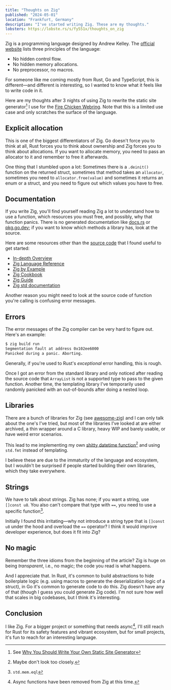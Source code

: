 ```yaml
---
title: "Thoughts on Zig"
published: "2024-05-01"
location: "Frankfurt, Germany"
description: "I've started writing Zig. These are my thoughts."
lobsters: https://lobste.rs/s/fy551x/thoughts_on_zig
---
```


Zig is a programming language designed by Andrew Kelley.
The [official website](https://ziglang.org) lists three principles of the
language:

- No hidden control flow.
- No hidden memory allocations.
- No preprocessor, no macros.

For someone like me coming mostly from Rust, Go and TypeScript, this is different—and different is interesting, so I wanted to know what it feels like
to write code in it.

Here are my thoughts after 3 nights of using Zig to rewrite the static site generator[^1] I use for the [Fire Chicken Webring](https://firechicken.club).
Note that this is a limited use case and only scratches the surface of the
language.

<!-- more -->

## Explicit allocation

This is one of the biggest differentiators of Zig.
Go doesn't force you to think at all, Rust forces you to think about ownership
and Zig forces you to think about allocations.
If you want to allocate memory, you need to pass an allocator to it and
remember to free it afterwards.

One thing that I stumbled upon a lot:
Sometimes there is a `.deinit()` function on the returned struct, sometimes
that method takes an `allocator`, sometimes you need to `allocator.free(value)`
and sometimes it returns an enum or a struct, and you need to figure out which
values you have to free.

## Documentation

If you write Zig, you'll find yourself reading Zig a lot to understand how to
use a function, which resources you must free, and possibly, why that function
panics.
There is no generated documentation like [docs.rs](https://docs.rs) or [pkg.go.dev](https://pkg.go.dev); if you want to know which methods a library has, look at the source.

Here are some resources other than the
[source code](https://github.com/ziglang/zig/tree/master)
that I found useful to get started:

- [In-depth Overview](https://ziglang.org/learn/overview/)
- [Zig Language Reference](https://ziglang.org/documentation/)
- [Zig by Example](https://zig-by-example.com)
- [Zig Cookbook](https://cookbook.ziglang.cc)
- [Zig Guide](https://zig.guide)
- [Zig std documentation](https://ziglang.org/documentation/master/std/#std)

Another reason you might need to look at the source code of function you're
calling is confusing error messages.

## Errors

The error messages of the Zig compiler can be very hard to figure out.
Here's an example:

```sh
$ zig build run
Segmentation fault at address 0x102ee6000
Panicked during a panic. Aborting.
```

Generally, if you're used to Rust's _exceptional_ error handling, this is rough.

Once I got an error from the standard library and only noticed after
reading the source code that `ArrayList` is not a supported type to pass to the
given function.
Another time, the templating library I've temporarily used randomly panicked
with an out-of-bounds after doing a nested loop.

## Libraries

There are a bunch of libraries for Zig (see [awesome-zig](https://github.com/zigcc/awesome-zig)) and I can only talk about
the one's I've tried, but most of the libraries I've looked at are either
archived, a thin wrapper around a C library, heavy WIP and barely usable, or have weird error scenarios.

This lead to me implementing my own
[shitty datetime function](https://github.com/bahlo/firechicken.club/blob/78491b3c2b04d04c4f0bfdce3b360c8081837683/src/main.zig#L241-L320)[^2]
and using `std.fmt` instead of templating.

I believe these are due to the immaturity of the language and ecosystem, but I
wouldn't be surprised if people started building their own libraries, which they
take everywhere.

## Strings

We have to talk about strings. Zig has none; if you want a string, use
`[]const u8`. You also can't compare that type with `==`, you need to use a
specific function[^3].

Initially I found this irritating—why not introduce a string type that is
`[]const u8` under the hood and overload the `==` operator?
I think it would improve developer experience, but does it fit into Zig?

## No magic

Remember the three idioms from the beginning of the article?
Zig is huge on being _transparent_, i.e., no magic; the code you read is what
happens.

And I appreciate that.
In Rust, it's common to build abstractions to hide boilerplate logic
(e.g. using macros to generate the deserialization logic of a struct), in Go
it's common to generate code to do this.
Zig doesn't have any of that (though I guess you could generate Zig code).
I'm not sure how well that scales in big codebases, but I think it's
interesting.

## Conclusion

I like Zig. For a bigger project or something that needs async[^4], I'll still
reach for Rust for its safety features and vibrant ecosystem, but for small
projects, it's fun to reach for an interesting language.

[^1]: See [Why You Should Write Your Own Static Site Generator](https://arne.me/blog/write-your-own-ssg)
[^2]: Maybe don't look too closely.
[^3]: `std.mem.eql`
[^4]: Async functions have been removed from Zig at this time.
